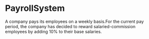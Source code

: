 # PayrollSystem
A company pays its employees on a weekly basis.For the current pay period, the company has decided to reward salaried-commission employees by adding 10% to their base salaries.
